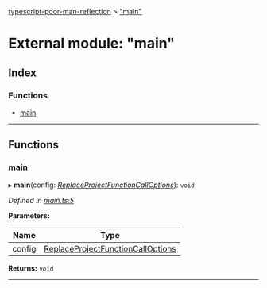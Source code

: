 [typescript-poor-man-reflection](../README.md) > ["main"](../modules/_main_.md)

# External module: "main"

## Index

### Functions

* [main](_main_.md#main)

---

## Functions

<a id="main"></a>

###  main

▸ **main**(config: *[ReplaceProjectFunctionCallOptions](../interfaces/_types_.replaceprojectfunctioncalloptions.md)*): `void`

*Defined in [main.ts:5](https://github.com/cancerberoSgx/typescript-poor-man-reflection/blob/5f64bda/src/main.ts#L5)*

**Parameters:**

| Name | Type |
| ------ | ------ |
| config | [ReplaceProjectFunctionCallOptions](../interfaces/_types_.replaceprojectfunctioncalloptions.md) |

**Returns:** `void`

___

